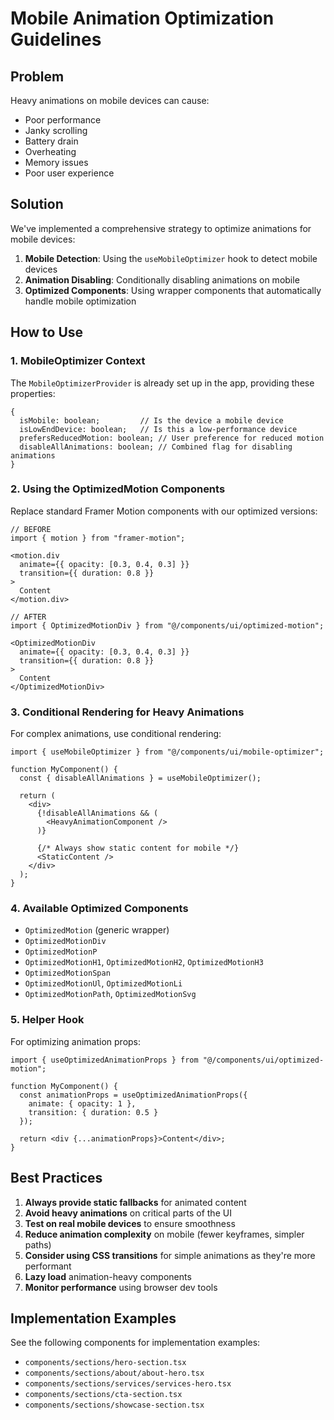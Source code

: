 # Mobile Animation Optimization Guidelines

## Problem

Heavy animations on mobile devices can cause:
- Poor performance
- Janky scrolling
- Battery drain
- Overheating
- Memory issues
- Poor user experience

## Solution

We've implemented a comprehensive strategy to optimize animations for mobile devices:

1. **Mobile Detection**: Using the `useMobileOptimizer` hook to detect mobile devices
2. **Animation Disabling**: Conditionally disabling animations on mobile
3. **Optimized Components**: Using wrapper components that automatically handle mobile optimization

## How to Use

### 1. MobileOptimizer Context

The `MobileOptimizerProvider` is already set up in the app, providing these properties:

```tsx
{
  isMobile: boolean;         // Is the device a mobile device
  isLowEndDevice: boolean;   // Is this a low-performance device
  prefersReducedMotion: boolean; // User preference for reduced motion
  disableAllAnimations: boolean; // Combined flag for disabling animations
}
```

### 2. Using the OptimizedMotion Components

Replace standard Framer Motion components with our optimized versions:

```tsx
// BEFORE
import { motion } from "framer-motion";

<motion.div
  animate={{ opacity: [0.3, 0.4, 0.3] }}
  transition={{ duration: 0.8 }}
>
  Content
</motion.div>

// AFTER
import { OptimizedMotionDiv } from "@/components/ui/optimized-motion";

<OptimizedMotionDiv
  animate={{ opacity: [0.3, 0.4, 0.3] }}
  transition={{ duration: 0.8 }}
>
  Content
</OptimizedMotionDiv>
```

### 3. Conditional Rendering for Heavy Animations

For complex animations, use conditional rendering:

```tsx
import { useMobileOptimizer } from "@/components/ui/mobile-optimizer";

function MyComponent() {
  const { disableAllAnimations } = useMobileOptimizer();
  
  return (
    <div>
      {!disableAllAnimations && (
        <HeavyAnimationComponent />
      )}
      
      {/* Always show static content for mobile */}
      <StaticContent />
    </div>
  );
}
```

### 4. Available Optimized Components

- `OptimizedMotion` (generic wrapper)
- `OptimizedMotionDiv`
- `OptimizedMotionP`
- `OptimizedMotionH1`, `OptimizedMotionH2`, `OptimizedMotionH3`
- `OptimizedMotionSpan`
- `OptimizedMotionUl`, `OptimizedMotionLi`
- `OptimizedMotionPath`, `OptimizedMotionSvg`

### 5. Helper Hook

For optimizing animation props:

```tsx
import { useOptimizedAnimationProps } from "@/components/ui/optimized-motion";

function MyComponent() {
  const animationProps = useOptimizedAnimationProps({
    animate: { opacity: 1 },
    transition: { duration: 0.5 }
  });
  
  return <div {...animationProps}>Content</div>;
}
```

## Best Practices

1. **Always provide static fallbacks** for animated content
2. **Avoid heavy animations** on critical parts of the UI
3. **Test on real mobile devices** to ensure smoothness
4. **Reduce animation complexity** on mobile (fewer keyframes, simpler paths)
5. **Consider using CSS transitions** for simple animations as they're more performant
6. **Lazy load** animation-heavy components
7. **Monitor performance** using browser dev tools

## Implementation Examples

See the following components for implementation examples:
- `components/sections/hero-section.tsx`
- `components/sections/about/about-hero.tsx`
- `components/sections/services/services-hero.tsx`
- `components/sections/cta-section.tsx`
- `components/sections/showcase-section.tsx` 